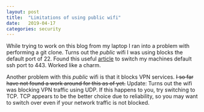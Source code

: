 ```yaml
---
layout: post
title:  "Limitations of using public wifi"
date:   2019-04-17
categories: security
---
```

While trying to work on this blog from my laptop I ran into a problem with performing a git clone. Turns out the *public* wifi I was using blocks the default port of 22. Found this useful [article](https://stackoverflow.com/questions/7953806/github-ssh-via-public-wifi-port-22-blocked#8081292) to switch my machines default ssh port to 443. Worked like a charm.

Another problem with this *public* wifi is that it blocks VPN services. ~~I so far have not found a work around for this as of yet.~~ 
Update: Turns out the wifi was blocking VPN traffic using UDP. If this happens to you, try switching to TCP. TCP appears to be the better choice due to reliability, so you may want to switch over even if your network traffic is not blocked.